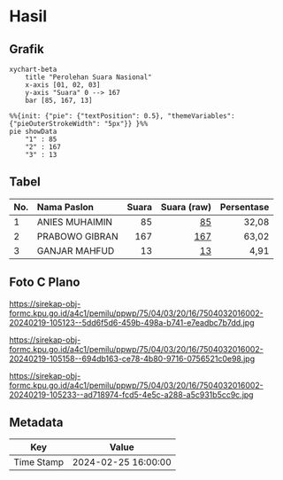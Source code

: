# Hasil

## Grafik

```mermaid
xychart-beta
    title "Perolehan Suara Nasional"
    x-axis [01, 02, 03]
    y-axis "Suara" 0 --> 167
    bar [85, 167, 13]
```

```mermaid
%%{init: {"pie": {"textPosition": 0.5}, "themeVariables": {"pieOuterStrokeWidth": "5px"}} }%%
pie showData
    "1" : 85
    "2" : 167
    "3" : 13
```

## Tabel

| No. | Nama Paslon    | Suara | Suara (raw) | Persentase |
|:--- |:-------------- | -----:| -----------:| ----------:|
| 1   | ANIES MUHAIMIN | 85    | [85][p-1]   | 32,08      |
| 2   | PRABOWO GIBRAN | 167   | [167][p-2]  | 63,02      |
| 3   | GANJAR MAHFUD  | 13    | [13][p-3]   | 4,91       |


[p-1]: https://github.com/gigit-pemilu/pemilu-2024/blob/main/pilpres/hitung-suara/sub/75-gorontalo/sub/04-pohuwato/sub/03-randangan/sub/2016-pelambane/sub/002-tps/sub/paslon-1.txt
[p-2]: https://github.com/gigit-pemilu/pemilu-2024/blob/main/pilpres/hitung-suara/sub/75-gorontalo/sub/04-pohuwato/sub/03-randangan/sub/2016-pelambane/sub/002-tps/sub/paslon-2.txt
[p-3]: https://github.com/gigit-pemilu/pemilu-2024/blob/main/pilpres/hitung-suara/sub/75-gorontalo/sub/04-pohuwato/sub/03-randangan/sub/2016-pelambane/sub/002-tps/sub/paslon-3.txt

## Foto C Plano

https://sirekap-obj-formc.kpu.go.id/a4c1/pemilu/ppwp/75/04/03/20/16/7504032016002-20240219-105123--5dd6f5d6-459b-498a-b741-e7eadbc7b7dd.jpg

https://sirekap-obj-formc.kpu.go.id/a4c1/pemilu/ppwp/75/04/03/20/16/7504032016002-20240219-105158--694db163-ce78-4b80-9716-0756521c0e98.jpg

https://sirekap-obj-formc.kpu.go.id/a4c1/pemilu/ppwp/75/04/03/20/16/7504032016002-20240219-105233--ad718974-fcd5-4e5c-a288-a5c931b5cc9c.jpg


## Metadata

| Key        | Value               |
| ---------- | ------------------- |
| Time Stamp | 2024-02-25 16:00:00 |




